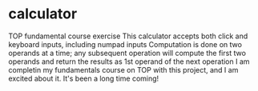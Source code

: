 # calculator
TOP fundamental course exercise
This calculator accepts both click and keyboard inputs, including numpad inputs
Computation is done on two operands at a time; any subsequent operation will compute the first two operands and return the results as 1st operand of the next operation
I am completin my fundamentals course on TOP with this project, and I am excited about it. It's been a long time coming!
